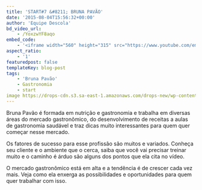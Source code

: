 ```yaml
---
title: 'START#7 &#8211; BRUNA PAVÃO'
date: '2015-08-04T15:56:32+00:00'
author: 'Equipe Descola'
bd_video_url:
    - /YoxzwYF8aqo
embed_code:
    - '<iframe width="560" height="315" src="https://www.youtube.com/embed/YoxzwYF8aqo" frameborder="0" allowfullscreen></iframe>'
aspect_ratio:
    - '1'
featuredpost: false
templateKey: blog-post
tags:
    - 'Bruna Pavão'
    - Gastronomia
    - start
image https://drops-cdn.s3.sa-east-1.amazonaws.com/drops-new/wp-content/uploads/2015/08/04155632/Start_Bruna-150x150.png
---
```

Bruna Pavão é formada em nutrição e gastronomia e trabalha em diversas áreas do mercado gastronômico, do desenvolvimento de receitas a aulas de gastronomia saudável e traz dicas muito interessantes para quem quer começar nesse mercado.

Os fatores de sucesso para esse profissão são muitos e variados. Conheça seu cliente e o ambiente que o cerca, saiba que você vai precisar treinar muito e o caminho é árduo são alguns dos pontos que ela cita no vídeo.

O mercado gastronômico está em alta e a tendência é de crescer cada vez mais. Veja como ela enxerga as possibilidades e oportunidades para quem quer trabalhar com isso.